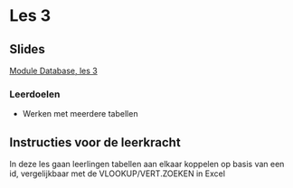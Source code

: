 # Les 3

## Slides

[Module Database, les 3](https://slides.com/felienne/pidk-k3-m2-l3)

### Leerdoelen

* Werken met meerdere tabellen

## Instructies voor de leerkracht <a href="#instructies-voor-de-leerkracht" id="instructies-voor-de-leerkracht"></a>

In deze les gaan leerlingen tabellen aan elkaar koppelen op basis van een id, vergelijkbaar met de VLOOKUP/VERT.ZOEKEN in Excel

##


